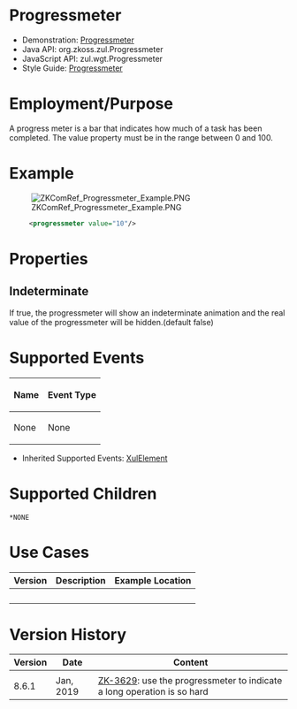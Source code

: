 # Progressmeter

- Demonstration:
  [Progressmeter](http://www.zkoss.org/zkdemo/effects/upload_effect)
- Java API: <javadoc>org.zkoss.zul.Progressmeter</javadoc>
- JavaScript API:
  <javadoc directory="jsdoc">zul.wgt.Progressmeter</javadoc>
- Style Guide: [
  Progressmeter](ZK_Style_Guide/XUL_Component_Specification/Progressmeter)

# Employment/Purpose

A progress meter is a bar that indicates how much of a task has been
completed. The value property must be in the range between 0 and 100.

# Example

<figure>
<img src="ZKComRef_Progressmeter_Example.PNG"
title="ZKComRef_Progressmeter_Example.PNG" />
<figcaption>ZKComRef_Progressmeter_Example.PNG</figcaption>
</figure>

``` xml
     <progressmeter value="10"/>
```

# Properties

## Indeterminate

If true, the progressmeter will show an indeterminate animation and the
real value of the progressmeter will be hidden.(default false)

# Supported Events

<table>
<thead>
<tr class="header">
<th><center>
<p>Name</p>
</center></th>
<th><center>
<p>Event Type</p>
</center></th>
</tr>
</thead>
<tbody>
<tr class="odd">
<td><p>None</p></td>
<td><p>None</p></td>
</tr>
</tbody>
</table>

- Inherited Supported Events: [
  XulElement](ZK_Component_Reference/Base_Components/XulElement#Supported_Events)

# Supported Children

`*NONE`

# Use Cases

| Version | Description | Example Location |
|---------|-------------|------------------|
|         |             |                  |

# Version History

| Version | Date      | Content                                                                                                            |
|---------|-----------|--------------------------------------------------------------------------------------------------------------------|
|         |           |                                                                                                                    |
| 8.6.1   | Jan, 2019 | [ZK-3629](https://tracker.zkoss.org/browse/ZK-3629): use the progressmeter to indicate a long operation is so hard |
